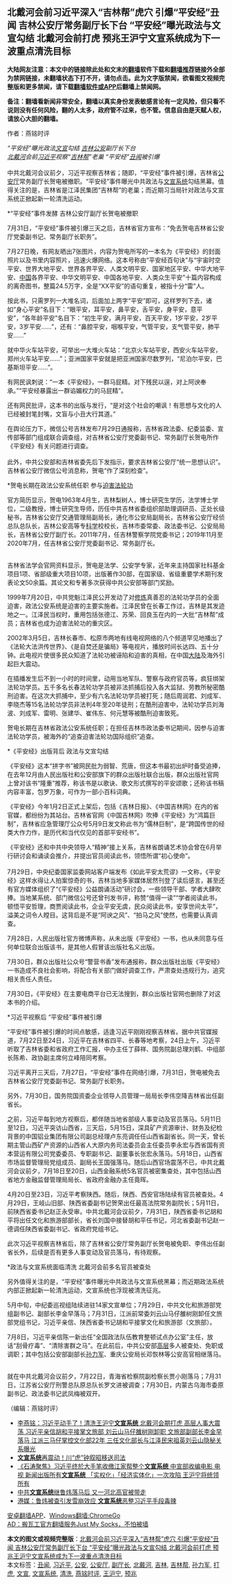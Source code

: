  <h2>北戴河会前习近平深入“吉林帮”虎穴 引爆“平安经”丑闻 吉林公安厅常务副厅长下台 “平安经”曝光政法与文宣勾结 北戴河会前打虎 预兆王沪宁文宣系统成为下一波重点清洗目标</h2> <p class="notice"><b>大陆网友注意：本文中的链接除此处和文末的<a href="https://github.com/bannedbook/fanqiang" >翻墙</a>软件下载和<a href="https://github.com/killgcd/justmysocks/blob/master/README.md">翻墙推荐</a>链接外全部为禁网链接，未翻墙状态下打不开，请勿点击。此为文字版禁闻，欲看图文视频完整版和更多禁闻，请下载<a href="https://github.com/bannedbook/fanqiang">翻墙软件或APP</a>后翻墙上禁闻网。</p><p>备注：翻墙看新闻非常安全，翻墙以真实身份发表敏感言论有一定风险，但只看不说则没有任何风险，翻的人太多，政府管不过来，也不管。信息自由是天赋人权，请放心大胆的翻墙。</b></p>  <div class="entry"> <p>作者：燕铭时评 <i></p> <p></p> <p>&#8220;平安经&#8221;曝光政法<a href="https://www.bannedbook.org/bnews/tag/%E6%96%87%E5%AE%A3/" class="st_tag internal_tag" rel="tag" title="标签 文宣 下的日志">文宣</a>勾结 <a href="https://www.bannedbook.org/bnews/tag/%e5%90%89%e6%9e%97/" class="st_tag internal_tag" rel="tag" title="标签 吉林 下的日志">吉林</a><a href="https://www.bannedbook.org/bnews/tag/%e5%85%ac%e5%ae%89/" class="st_tag internal_tag" rel="tag" title="标签 公安 下的日志">公安</a>副厅长下台<br /><a href="https://www.bannedbook.org/bnews/tag/%E5%8C%97%E6%88%B4%E6%B2%B3/" class="st_tag internal_tag" rel="tag" title="标签 北戴河 下的日志">北戴河</a>会前<a href="https://www.bannedbook.org/bnews/tag/%e4%b9%a0%e8%bf%91%e5%b9%b3/" class="st_tag internal_tag" rel="tag" title="标签 习近平 下的日志">习近平</a>视察&#8220;<a href="https://www.bannedbook.org/bnews/tag/%e5%90%89%e6%9e%97%e5%b8%ae/" class="st_tag internal_tag" rel="tag" title="标签 吉林帮 下的日志">吉林帮</a>&#8221;老巢 &#8220;平安经&#8221;<a href="https://www.bannedbook.org/bnews/tag/%e4%b8%91%e9%97%bb/" class="st_tag internal_tag" rel="tag" title="标签 丑闻 下的日志">丑闻</a>被引爆<br /></i><br />中共北戴河会议前夕&#65292;习近平视察吉林省&#65307;随即&#65292;&#8220;平安经&#8221;事件被引爆&#65292;吉林省<a href="https://www.bannedbook.org/bnews/tag/%E5%85%AC%E5%AE%89%E5%8E%85/" class="st_tag internal_tag" rel="tag" title="标签 公安厅 下的日志">公安厅</a>常务副厅长贺电被撤职&#12290;&#8220;平安经&#8221;事件曝光中共政法与<a href="https://www.bannedbook.org/bnews/tag/%E6%96%87%E5%AE%A3%E7%B3%BB%E7%BB%9F/" class="st_tag internal_tag" rel="tag" title="标签 文宣系统 下的日志">文宣系统</a>勾结黑幕&#12290;值得关注的是&#65292;吉林省是江泽民集团&#8220;吉林帮&#8221;的老巢&#65307;而近期习当局针对政法与文宣系统正掀起新一轮清洗运动&#12290;&nbsp; </p> <p>   *&#8220;平安经&#8221;事件发酵 吉林公安厅副厅长贺电被撤职</p> <p>7月31日&#65292;&#8220;平安经&#8221;事件被引爆三天之后&#65292;吉林省官方宣布&#65306;&#8220;免去贺电吉林省公安厅党委副书记&#12289;常务副厅长职务&#8221;&#12290; </p> <p>7月27日晚&#65292;有网友晒出7张图片&#65292;内容为贺电所写的一本名为&#12298;平安经&#12299;的封面照片以及书里内容照片&#65292;迅速火爆网络&#12290;这本号称由&#8220;平安经百句诀&#8221;与&#8220;宇宙时空平安&#12289;世界大地平安&#12289;世界各界平安&#12289;人类文明平安&#12289;国家地区平安&#12289;中华大地平安&#12289;<span class='wp_keywordlink_affiliate'><a href="https://www.bannedbook.org/" title="中国" target="_blank">中国</a></span>各界平安&#12289;中华文明平安&#12289;中国各地平安&#12289;人类众生平安&#8221;十篇内容构成的离奇图书&#65292;整篇24.5万字&#65292;全是&#8220;XX平安&#8221;的语句重复&#65292;被指十分&#8220;雷&#8221;人&#12290;</p> <p>按此书&#65292;只需罗列一大堆名词&#65292;后面加上两字&#8220;平安&#8221;即可&#65292;这样罗列下去&#65292;诸如&#8220;身心平安&#8221;名目下&#65306;&#8220;眼平安&#65292;耳平安&#65292;鼻平安&#65292;舌平安&#65292;身平安&#65292;意平安&#8221;&#65292;&#8220;各年龄平安&#8221;名目下&#65306;&#8220;初生平安&#65292;满月平安&#65292;百天平安&#65292;1岁平安&#65292;2岁平安&#65292;3岁平安&#8230;&#8230;&#8221;&#65292;还有&#65306;&#8220;鼻腔平安&#65292;咽喉平安&#65292;气管平安&#65292;支气管平安&#65292;肺平安&#8230;&#8230;&#8221;</p> <p>就中华火车站平安&#65292;可举出一大堆火车站&#65306;&#8220;北京火车站平安&#65292;西安火车站平安&#65292;郑州火车站平安&#8230;&#8230;&#8221;&#65307;亚洲国家平安就是把亚洲国家尽数罗列&#65292;&#8220;尼泊尔平安&#65292;巴基斯坦平安&#8230;&#8230;&#8221;&#12290;</p> <p> 有网民讽刺说&#65306;&#8220;一本&#12298;平安经&#12299;&#65292;一群马屁精&#12290;对下残民以逞&#65292;对上阿谀奉承&#12290;&#8221;&#8220;平安经暴露出一群谄媚权力的马屁精&#8221;&#12290;</p> <p>还有网民批评&#65292;这本书的出版与发行&#65292;&#8220;是对这个社会的嘲讽&#65281;有思想与文化的人已经被封笔封嘴&#65292;文盲与小丑大行其道&#12290;&#8221; </p>  <p>在舆论压力下&#65292;微信公号吉林发布7月29日通报称&#65292;吉林省政法委&#12289;纪委监委&#12289;宣传部等部门组成联合调查组&#65292;对吉林省公安厅党委副书记&#12289;常务副厅长贺电所作&#12298;平安经&#12299;有关问题进行调查&#12290;<br />&nbsp;<br />此外&#65292;中共公安部和吉林省委先后下发指示&#65292;要求吉林省公安厅&#8220;统一思想认识&#8221;&#12290;吉林省公安厅微信公号消息称&#65292;贺电&#8220;作了深刻检查&#8221;&#12290;</p> <p>*贺电长期在政法公安系统任职 参与<span class='wp_keywordlink'><a href="https://www.bannedbook.org/forum11/topic278.html" title="评江泽民与中共相互利用迫害法轮功" target="_blank">迫害法轮功</a></span></p> <p>官方简历显示&#65292;贺电1963年4月生&#65292;吉林梨树人&#65292;博士研究生学历&#65292;法学博士学位&#65292;二级教授&#65292;博士研究生导师&#65292;历任中共吉林省委组织部助理调研员&#12289;正处长级秘书&#65292;吉林省公安厅交通管理局副局长&#65292;通化市公安局副局长&#65292;吉林省公安厅经侦总队总队长&#65292;吉林公安高等专<span class='wp_keywordlink'><a href="https://www.bannedbook.org/forum11/topic309.html" title="禁片：“科学”的棍子" target="_blank">科学</a></span>校校长&#65292;吉林市委常委&#12289;政法委书记&#12289;公安局局长&#65292;吉林省公安厅副厅长&#12290;2011年7月&#65292;任吉林警察学院党委书记&#65307;2019年11月至2020年7月&#65292;任吉林省公安厅党委副书记&#12289;常务副厅长&#12290;<br />&nbsp;</p> <p> 吉林省法学会官网资料显示&#65292;贺电是法学&#12289;公安学专家&#65292;近年来主持国家社科基金项目1项&#12289;省部级重大项目10项&#65292;出版著作30部&#65292;在国家级&#12289;省级重要学术期刊发表论文50余篇&#12290;其论文和专著多次获得中共公安部等部门奖励&#12290;</p> <p>1999年7月20日&#65292;中共党魁江泽民公开发动了对<span class='wp_keywordlink'><a href="https://www.qi-gong.me/" title="气功修炼网" target="_blank">修炼</a></span>真善忍的法轮功学员的全面迫害&#65292;政法公安系统是迫害的主要实施者&#12290;江泽民曾在长春工作过&#65292;吉林是其发迹地之一&#12290;江泽民当权时&#65292;重用包括张德江&#12289;苏荣&#12289;回良玉在内的一大批&#8220;吉林帮&#8221;成员&#65307;吉林省也成为迫害法轮功的重灾区&#12290;</p> <p>2002年3月5日&#65292;吉林长春市&#12289;松原市两地有线电视网络的八个频道罕见地播出了&#12298;法轮大法洪传世界&#12299;&#12289;&#12298;是自焚还是骗局&#12299;等电视片&#65292;播放时间长达四&#12289;五十分钟&#12290;此电视片使很多民众知道了法轮功被诬陷和迫害的真相&#65292;在中国<span class='wp_keywordlink_affiliate'><a href="https://www.bannedbook.org/" title="大陆" target="_blank">大陆</a></span>及海外引起巨大震动&#12290;</p> <p>在插播发生后不到一小时的时间里&#65292;动用当地军队&#12289;警察与政府官员等&#65292;疯狂绑架法轮功学员&#12290;五千多名长春法轮功学员被非法抓捕后投入各大监狱&#12289;劳教所秘密酷刑迫害&#12290;在这次大抓捕中&#65292;至少有六名法轮功学员被打死&#65307;随后周润君&#12289;刘成军&#12289;李晓杰等15名法轮功学员非法判4年至20年徒刑&#65307;在酷刑迫害中&#65292;法轮功学员刘海波&#12289;刘成军&#12289;雷明&#12289;张建华&#12289;崔伟东&#12289;何元慧等被酷刑迫害致死&#12290;</p> <p>贺电长期在吉林省政法公安系统任职&#65307;在担任吉林市政法委书记期间&#65292;因参与迫害法轮功学员&#65292;被海外的&#8220;追查迫害法轮功国际组织&#8221;追查&#12290;</p> <p> *&#12298;平安经&#12299;出版背后 政法与文宣勾结</p> <p>&#12298;平安经&#12299;这本&#8220;拼字书&#8221;被网民批为弱智&#12289;荒唐&#65292;但这本书最初出炉时备受追捧&#65292;在去年12月由人民出版社和公安部旗下的群众出版社联合出版&#65292;群众出版社官网上曾对该书&#8220;隆重&#8221;推荐&#65292;称该书是以歌诀&#12289;歌文形式撰写的平安颂歌&#65307;还称该书稿内容丰富&#65292;包罗万象&#65292;可作为一部小百科词典&#12290;</p>  <p>&#12298;平安经&#12299;今年1月2日正式上架后&#65292;包括&#12298;吉林日报&#12299;&#12289;&#12298;中国吉林网&#12299;在内的省官媒&#65292;都纷纷为其站台&#12290;吉林省官网&#12298;中国吉林网&#12299;吹捧&#12298;平安经&#12299;为&#8220;鸿篇巨制&#8221;&#65292;吉林省应急管理厅公众号5月9日发文称此书为&#8220;儒林巨制&#8221;&#65292;是&#8220;跨国传世的经类大作力作&#65292;是历代和当代仅见的首部平安经书&#8221;&#12290;</p> <p>&#12298;平安经&#12299;还和中共中央领导人&#8220;精神&#8221;接上关系&#65292;吉林省朗诵艺术协会曾在6月举行研讨会和诵读会推介&#65292;并提出官员阅读此书&#65292;领悟所谓&#8220;初心使命&#8221;&#12290;<br />&nbsp;<br />7月29日&#65292;中央纪委国家监委网站客户端发布&#12298;如此平安太荒谬&#12299;一文称&#65292;&#12298;平安经&#12299;这样水得让人拍案惊奇的书&#65292;吉林当地多家媒体居然刊登了读后感言&#65292;甚至还有官方媒体组织了&#8220;&#12298;平安经&#12299;公益朗诵活动&#8221;研讨会&#65292;一些领导干部&#12289;学者大肆吹捧&#12290;当地某系统&#12289;部门微信公号还曾刊发书评&#65292;称赞&#8220;值得一读&#8221;&#8220;学者阅读此书&#65292;顿悟平安哲理&#65292;商贾阅读此书&#65292;企业平安无虞&#65292;民众阅读此书&#65292;安享世间太平&#8221;&#65292;溢美之词令人瞠目&#12290;这背后是不是&#8220;阿谀之风&#8221;&#12289;&#8220;拍马之风&#8221;使然&#65292;也需要认真调查&#12290;</p> <p> 7月28日&#65292;人民出版社官方微博声称&#65292;从未出版&#12298;平安经&#12299;一书&#65292;也从未同意与任何单位联合出版该书&#65292;是其他人假冒该出版社名义出版&#12290;</p> <p>7月30日&#65292;群众出版社公众号&#8220;警营书香&#8221;发布通报称&#65292;群众出版社出版&#12298;平安经&#12299;一书造成不良社会影响&#65292;将配合有关部门做好调查工作&#65292;严肃查处违规行为&#65292;追究相关责任人责任&#12290;</p> <p>7月30日&#65292;&#12298;平安经&#12299;在主要电商平台已无法搜到&#65292;群众出版社官网也删除了对这本书的介绍&#12290; </p> <p>*习近平视察后 &#8220;平安经&#8221;事件被引爆</p> <p>&#8220;平安经&#8221;事件被引爆的时间点敏感&#65292;适逢习近平刚刚视察吉林省&#12290;据中共官媒报道&#65292;7月22日至24日&#65292;习近平在吉林省四平&#12289;长春等地考察&#65292;24日上午&#65292;习近平听取了吉林省委和省政府工作汇报&#65292;中办主任丁薛祥&#12289;国务院副总理刘鹤&#12289;中组部长陈希&#12289;政协副主席何立峰陪同考察&#12290;</p> <p>习近平离开三天后&#65292;7月27日&#65292;&#8220;平安经&#8221;事件在网络引爆&#65292;7月31日&#65292;贺电被免去吉林省公安厅党委副书记&#12289;常务副厅长职务&#12290; </p> <p>另外&#65292;7月30日&#65292;国务院国资委企业领导人员管理一局局长李伟空降吉林省出任副省长&#12290;</p> <p> 之前&#65292;习近平每到地方视察后&#65292;都伴随当地省部级人事变动及官员落马&#12290;5月11日至12日&#65292;习近平突访山西省&#65292;三天后&#65292;5月15日&#65292;深具矿产资源审计&#12289;财务及纪检背景的中国铝业集团有限公司副总经理卢东亮调任任山西省副省长&#12290;同一天&#65292;曾长期主管山西矿产资源的山西省人大原内务司法委员会主任委员李永宏与西省国有资本营运有限公司党委委员&#12289;专职副书记&#12289;副董事长张宏永落马&#12290;5月18日&#65292;山西省市场监督管理局党组成员&#12289;副局长王国强落马&#12290;随后山西官场震荡不已&#65292;中共北戴河会议前夕&#65292;7月18日至20日&#65292;山西金融系统5名官员被密集查处&#65292;其中包括山西省地方金融监督管理局局长&#12289;省政府金融办主任竟晖&#12290;</p>  <p>4月20日至23日&#65292;习近平考察陕西&#12290;随后&#65292;陕西&#12289;西安官场陆续有官员被查处&#12290;4月29日&#65292;王岐山旧部&#12289;陕西省委副书记贺荣出任最高法院常务副院长&#65307;5月11日&#65292;前陕西省委书记赵正永受审&#12290;中共北戴河会议前夕&#65292;7月31日&#65292;陕西省委书记胡和平将出任文化和旅游部部长&#65292;省长刘国中接替胡和平任书记&#65292;河北省委副书记赵一德调任陕西省委副书记&#12289;省政府党组书记&#12290;</p> <p>此次习近平视察吉林省后&#65292;除了吉林省公安厅常务副厅长贺电被免职&#12289;李伟出任副省长外&#65292;后续是否有更多人事变动及官员落马&#65292;有待观察&#12290;</p> <p> *政法与文宣系统面临清洗 北戴河会前多名官员被查处</p> <p>另外值得关注的是&#65292;&#8220;平安经&#8221;事件曝光中共政法与文宣系统黑幕&#65307;而近期政法系统内部正掀起新一轮清洗运动&#65292;文宣系统也浮现被清洗征兆&#12290;</p> <p>5月中旬&#65292;中纪委巡视组陆续进驻14家文宣单位&#65307;7月29日&#65292;中共文化和旅游部党组副书记&#12289;副部长李金早落马&#65307;7月31日&#65292;江派前常委刘云山马仔雒树刚卸任文旅部党组书记&#65292;习近平亲信&#12289;陕西省委书记胡和平接掌文化和旅游部&#65288;文旅部&#65289;&#12290;</p> <p>7月8日&#65292;习近平亲信陈一新出任&#8220;全国政法队伍教育整顿试点办公室&#8221;主任&#65292;放话&#8220;刮骨疗毒&#8221;&#12289;&#8220;清除害群之马&#8221;&#12290;在此前后&#65292;中共公安部<span class='wp_keywordlink_affiliate'><a href="https://www.bannedbook.org/bnews/ccpdope/" title="中共高层内幕" target="_blank">高层</a></span>多人被查处&#12289;免职或调职&#65307;其中包括公安部副部长<a href="https://www.bannedbook.org/bnews/tag/%E5%AD%99%E5%8A%9B%E5%86%9B/" class="st_tag internal_tag" rel="tag" title="标签 孙力军 下的日志">孙力军</a>&#12289;重庆公安局长邓恢林等公安高官相继落马&#12290;<br />&nbsp;</p> <p>就在中共北戴河会议前夕&#65292;7月22日&#65292;青海省检察院副检察长贾小刚落马&#65307;7月31日&#65292;江苏省公安厅刑警总队原总队长罗文进被调查&#65307;7月30日&#65292;内蒙古乌海市委原副书记&#12289;政法委书记武凤梅被双开&#12290;</p> <p></p> <p>&#65288;编辑&#65306;燕铭时评&#65289;</p> <ul class='op-related-articles' title='相关阅读'> <li><a href='https://www.bannedbook.org/bnews/comments/20200801/1373183.html' target='_blank'>李燕铭：习近平动手了！清洗王沪宁<b>文宣系统</b> 北戴河会期打虎 高层人事大震荡 习近平亲信胡和平接掌文旅部 刘云山马仔雒树刚卸职 文旅部副部长李金早落马 江派三马仔掌控文化部22年 三任文化部长与江泽民宋祖英刘云山隐秘关系曝光</a></li> <li><a href='https://www.bannedbook.org/bnews/cbnews/20180606/953800.html' target='_blank'><b>文宣系统</b>再震动！川“虎”钟叙昭移送司法</a></li> <li><a href='https://www.bannedbook.org/bnews/bannedvideo/20180322/917825.html' target='_blank'>《石涛聚焦》习近平终於大手笔收缴江家帮整个<b>文宣系统</b> 中宣部收编电影 电视 新闻出版所有<b>文宣系统</b> 「实权化」「经济实体化」一次攻陷 王沪宁将统领所有 </a></li> <li><a href='https://www.bannedbook.org/bnews/cbnews/20171130/863593.html' target='_blank'>中共<b>文宣系统</b>继鲁炜落马后 又一河北高官被带走</a></li> <li><a href='https://www.bannedbook.org/bnews/topimagenews/20171128/862277.html' target='_blank'>港媒：鲁炜被查引发雪崩效应 <b>文宣系统</b>恶整习近平手段毒辣</a></li> </ul> <div class="texttj"> <a href="https://github.com/bannedbook/fanqiang/wiki/%E7%A6%81%E9%97%BB%E7%BD%91%E5%AE%89%E5%8D%93%E7%BF%BB%E5%A2%99%E6%96%B0%E9%97%BBAPP" target="_blank">安卓翻墙APP</a>、<a href="https://github.com/bannedbook/fanqiang/wiki/Chrome%E4%B8%80%E9%94%AE%E7%BF%BB%E5%A2%99%E5%8C%85" target="_blank">Windows翻墙:ChromeGo</a><br/> <a href="https://github.com/killgcd/justmysocks/blob/master/README.md" target="_blank">AD：搬瓦工官方翻墙服务Just My Socks，不怕被墙</a> </div><p></p> <a name='sharetosocial'></a>         <div><b>本文的图文或视频完整版</b>：<a href='https://www.bannedbook.org/bnews/comments/20200802/1373673.html'>北戴河会前习近平深入“吉林帮”虎穴 引爆“平安经”丑闻 吉林公安厅常务副厅长下台 “平安经”曝光政法与文宣勾结 北戴河会前打虎 预兆王沪宁文宣系统成为下一波重点清洗目标</a></div>  </div><!--END ENTRY--> <div class="postfooter"> <div>本文标签：<a href="https://www.bannedbook.org/bnews/tag/%e4%b8%91%e9%97%bb/" rel="tag">丑闻</a>, <a href="https://www.bannedbook.org/bnews/tag/%e4%b9%a0%e8%bf%91%e5%b9%b3/" rel="tag">习近平</a>, <a href="https://www.bannedbook.org/bnews/tag/%e5%85%ac%e5%ae%89/" rel="tag">公安</a>, <a href="https://www.bannedbook.org/bnews/tag/%E5%85%AC%E5%AE%89%E5%8E%85/" rel="tag">公安厅</a>, <a href="https://www.bannedbook.org/bnews/tag/%E5%89%AF%E5%8E%85%E9%95%BF/" rel="tag">副厅长</a>, <a href="https://www.bannedbook.org/bnews/tag/%E5%8C%97%E6%88%B4%E6%B2%B3/" rel="tag">北戴河</a>, <a href="https://www.bannedbook.org/bnews/tag/%e5%90%89%e6%9e%97/" rel="tag">吉林</a>, <a href="https://www.bannedbook.org/bnews/tag/%e5%90%89%e6%9e%97%e5%b8%ae/" rel="tag">吉林帮</a>, <a href="https://www.bannedbook.org/bnews/tag/%E5%AD%99%E5%8A%9B%E5%86%9B/" rel="tag">孙力军</a>, <a href="https://www.bannedbook.org/bnews/tag/%E6%89%93%E8%99%8E/" rel="tag">打虎</a>, <a href="https://www.bannedbook.org/bnews/tag/%E6%96%87%E5%AE%A3/" rel="tag">文宣</a>, <a href="https://www.bannedbook.org/bnews/tag/%E6%96%87%E5%AE%A3%E7%B3%BB%E7%BB%9F/" rel="tag">文宣系统</a>, <a href="https://www.bannedbook.org/bnews/tag/%E6%B8%85%E6%B4%97/" rel="tag">清洗</a>, <a href="https://www.bannedbook.org/bnews/tag/%e7%87%95%e9%93%ad%e6%97%b6%e8%af%84/" rel="tag">燕铭时评</a>, <a href="https://www.bannedbook.org/bnews/tag/%e7%8e%8b%e6%b2%aa%e5%ae%81/" rel="tag">王沪宁</a>, <a href="https://www.bannedbook.org/bnews/tag/%E9%A2%84%E5%85%86/" rel="tag">预兆</a></div>  </div><!--END POSTFOOTER--> 